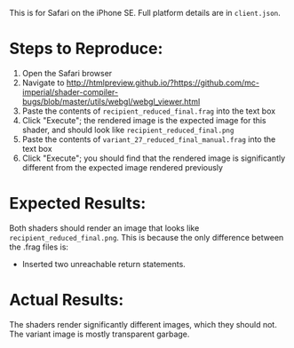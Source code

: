 This is for Safari on the iPhone SE. Full platform details are in `client.json`.

# Steps to Reproduce:
1. Open the Safari browser
2. Navigate to http://htmlpreview.github.io/?https://github.com/mc-imperial/shader-compiler-bugs/blob/master/utils/webgl/webgl_viewer.html
3. Paste the contents of `recipient_reduced_final.frag` into the text box
4. Click "Execute"; the rendered image is the expected image for this shader, and should look like `recipient_reduced_final.png`
5. Paste the contents of `variant_27_reduced_final_manual.frag` into the text box
6. Click "Execute"; you should find that the rendered image is significantly different from the expected image rendered previously

# Expected Results:
Both shaders should render an image that looks like `recipient_reduced_final.png`.  This is because the only difference between the .frag files is:

* Inserted two unreachable return statements.

# Actual Results:
The shaders render significantly different images, which they should not.
The variant image is mostly transparent garbage.

